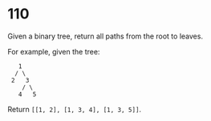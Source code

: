 [_metadata_:difficulty]:-  "Medium"
[_metadata_:asker]:-       "Facebook"
[_metadata_:tags]:-        "binary-tree"

# 110

Given a binary tree, return all paths from the root to leaves.

For example, given the tree:

```
   1
  / \
 2   3
    / \
   4   5
```

Return `[[1, 2], [1, 3, 4], [1, 3, 5]]`.
